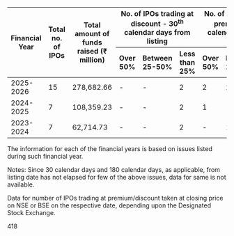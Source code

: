 <table><thead><tr><th rowspan="2">Financial Year</th><th rowspan="2">Total no. of IPOs</th><th rowspan="2">Total amount of funds raised (₹ million)</th><th colspan="3">No. of IPOs trading at discount - 30<sup>th</sup> calendar days from listing</th><th colspan="3">No. of IPOs trading at premium - 30<sup>th</sup> calendar days from listing</th><th colspan="3">No. of IPOs trading at discount - 180<sup>th</sup> calendar days from listing</th><th colspan="3">No. of IPOs trading at premium - 180<sup>th</sup> calendar days from listing</th></tr><tr><th>Over 50%</th><th>Between 25-50%</th><th>Less than 25%</th><th>Over 50%</th><th>Between 25-50%</th><th>Less than 25%</th><th>Over 50%</th><th>Between 25-50%</th><th>Less than 25%</th><th>Over 50%</th><th>Between 25-50%</th><th>Less than 25%</th></tr></thead><tbody><tr><td>2025-2026</td><td>15</td><td>278,682.66</td><td>-</td><td>-</td><td>2</td><td>2</td><td>2</td><td>-</td><td>-</td><td>-</td><td>-</td><td>-</td><td>-</td><td>-</td></tr><tr><td>2024-2025</td><td>7</td><td>108,359.23</td><td>-</td><td>-</td><td>2</td><td>1</td><td>-</td><td>4</td><td>-</td><td>1</td><td>1</td><td>-</td><td>1</td><td>4</td></tr><tr><td>2023-2024</td><td>7</td><td>62,714.73</td><td>-</td><td>-</td><td>2</td><td>-</td><td>1</td><td>4</td><td>-</td><td>-</td><td>2</td><td>-</td><td>2</td><td>3</td></tr></tbody></table>

The information for each of the financial years is based on issues listed during such financial year.

Notes: Since 30 calendar days and 180 calendar days, as applicable, from listing date has not elapsed for few of the above issues, data for same is not available.

Data for number of IPOs trading at premium/discount taken at closing price on NSE or BSE on the respective date, depending upon the Designated Stock Exchange.

418